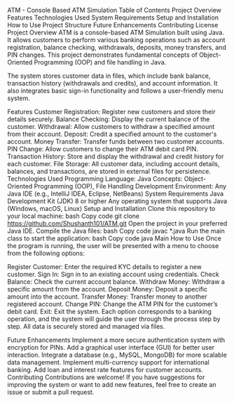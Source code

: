 ATM - Console Based ATM Simulation
Table of Contents
Project Overview
Features
Technologies Used
System Requirements
Setup and Installation
How to Use
Project Structure
Future Enhancements
Contributing
License
Project Overview
ATM is a console-based ATM Simulation built using Java. It allows customers to perform various banking operations such as account registration, balance checking, withdrawals, deposits, money transfers, and PIN changes. This project demonstrates fundamental concepts of Object-Oriented Programming (OOP) and file handling in Java.

The system stores customer data in files, which include bank balance, transaction history (withdrawals and credits), and account information. It also integrates basic sign-in functionality and follows a user-friendly menu system.

Features
Customer Registration: Register new customers and store their details securely.
Balance Checking: Display the current balance of the customer.
Withdrawal: Allow customers to withdraw a specified amount from their account.
Deposit: Credit a specified amount to the customer's account.
Money Transfer: Transfer funds between two customer accounts.
PIN Change: Allow customers to change their ATM debit card PIN.
Transaction History: Store and display the withdrawal and credit history for each customer.
File Storage: All customer data, including account details, balances, and transactions, are stored in external files for persistence.
Technologies Used
Programming Language: Java
Concepts: Object-Oriented Programming (OOP), File Handling
Development Environment: Any Java IDE (e.g., IntelliJ IDEA, Eclipse, NetBeans)
System Requirements
Java Development Kit (JDK) 8 or higher
Any operating system that supports Java (Windows, macOS, Linux)
Setup and Installation
Clone this repository to your local machine:
bash
Copy code
git clone https://github.com/Shushanth101/ATM.git
Open the project in your preferred Java IDE.
Compile the Java files:
bash
Copy code
javac *.java
Run the main class to start the application:
bash
Copy code
java Main
How to Use
Once the program is running, the user will be presented with a menu to choose from the following options:

Register Customer: Enter the required KYC details to register a new customer.
Sign In: Sign in to an existing account using credentials.
Check Balance: Check the current account balance.
Withdraw Money: Withdraw a specific amount from the account.
Deposit Money: Deposit a specific amount into the account.
Transfer Money: Transfer money to another registered account.
Change PIN: Change the ATM PIN for the customer’s debit card.
Exit: Exit the system.
Each option corresponds to a banking operation, and the system will guide the user through the process step by step. All data is securely stored and managed via files.

          
Future Enhancements
Implement a more secure authentication system with encryption for PINs.
Add a graphical user interface (GUI) for better user interaction.
Integrate a database (e.g., MySQL, MongoDB) for more scalable data management.
Implement multi-currency support for international banking.
Add loan and interest rate features for customer accounts.
Contributing
Contributions are welcome! If you have suggestions for improving the system or want to add new features, feel free to create an issue or submit a pull request.
